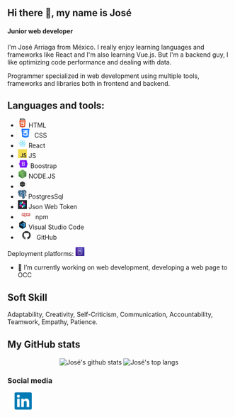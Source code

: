 ## Hi there 👋, my name is José
#### Junior web developer


I'm José Arriaga from México. I really enjoy learning languages and frameworks like React and I'm also learning Vue.js. But I'm a backend guy, I like optimizing code performance and dealing with data.

Programmer specialized in web development using multiple tools, frameworks and libraries both in frontend and backend. 

## Languages and tools: 

  * <code><img height="20" src="https://raw.githubusercontent.com/Jose-cod7/Jose-cod7/main/230px-HTML5_logo_and_wordmark.svg.png"></code> HTML
  * <code><img height="20" src="https://raw.githubusercontent.com/Jose-cod7/Jose-cod7/main/css.png"></code> CSS
  * <code><img height="20" src="https://raw.githubusercontent.com/github/explore/80688e429a7d4ef2fca1e82350fe8e3517d3494d/topics/react/react.png"></code> React
  * <code><img height="20" src="https://raw.githubusercontent.com/github/explore/80688e429a7d4ef2fca1e82350fe8e3517d3494d/topics/javascript/javascript.png"></code> JS
  * <code><img height="20" src="https://raw.githubusercontent.com/Jose-cod7/Jose-cod7/main/boostrap.png"></code> Boostrap
  * <code><img height="20" src="https://raw.githubusercontent.com/github/explore/80688e429a7d4ef2fca1e82350fe8e3517d3494d/topics/nodejs/nodejs.png"></code> NODE.JS
  * <code><img height="20" src="https://raw.githubusercontent.com/Jose-cod7/Jose-cod7/main/st%2Csmall%2C507x507-pad%2C600x600%2Cf8f8f8.u2.jpg"></code>
  * <code><img height="20" src= "https://raw.githubusercontent.com/Jose-cod7/Jose-cod7/main/postgressql.svg"></code> PostgresSql
  * <code><img height="20" src= "https://raw.githubusercontent.com/Jose-cod7/Jose-cod7/main/JWT.png"></code> Json Web Token
  * <code><img height="20" src= "https://raw.githubusercontent.com/Jose-cod7/Jose-cod7/main/NPM.png"></code> npm
  * <code><img height="20" src= "https://raw.githubusercontent.com/Jose-cod7/Jose-cod7/main/VSCODE.png"></code> Visual Studio Code
  * <code><img height="20" src= "https://raw.githubusercontent.com/Jose-cod7/Jose-cod7/main/github-mark.png"></code> GitHub


Deployment platforms:
 <code><img height="20" src= "https://raw.githubusercontent.com/Jose-cod7/Jose-cod7/main/HEROKU.jpeg"></code>
 
- 🔭 I’m currently working on web development, developing a web page to OCC <link src="https://openculturalcenter.org/es/">
 
 
## Soft Skill

Adaptability, Creativity, Self-Criticism, Communication, Accountability, Teamwork, Empathy, Patience.





## My GitHub stats

<p align='center'>
  <img align="center" src="https://github-readme-stats.vercel.app/api?username=Jose-cod7&bg_color=071A2C&icon_color=4194FD&show_icons=true&count_private=true&theme=tokyonight&line_height=27&text_color=FFFFFF" alt="José's github stats"/>

  <img align="center" src="https://github-readme-stats.vercel.app/api/top-langs/?username=Jose-cod7&bg_color=071A2C&text_color=FFFFFF" alt="José's top langs"/>
</p>

### Social media
 [<img src='https://raw.githubusercontent.com/Jose-cod7/Jose-cod7/main/link.png'  alt='linkedin' height='40'>](https://www.linkedin.com/in/jose-arriaga-mendez-27970386/) </code>

<!--
Here are some ideas to get you started:

- 🔭 I’m currently working on ...
- 🌱 I’m currently learning ...
- 👯 I’m looking to collaborate on ...
- 🤔 I’m looking for help with ...
- 💬 Ask me about ...
- 📫 How to reach me: ...
- 😄 Pronouns: ...
- ⚡ Fun fact: ...
-->
